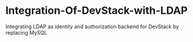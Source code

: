 # Integration-Of-DevStack-with-LDAP
Integrating LDAP as identity and authorization backend for DevStack by replacing MySQL
